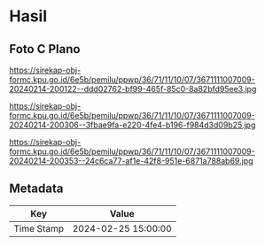# Hasil

## Foto C Plano

https://sirekap-obj-formc.kpu.go.id/6e5b/pemilu/ppwp/36/71/11/10/07/3671111007009-20240214-200122--ddd02762-bf99-465f-85c0-8a82bfd95ee3.jpg

https://sirekap-obj-formc.kpu.go.id/6e5b/pemilu/ppwp/36/71/11/10/07/3671111007009-20240214-200306--3fbae9fa-e220-4fe4-b196-f984d3d09b25.jpg

https://sirekap-obj-formc.kpu.go.id/6e5b/pemilu/ppwp/36/71/11/10/07/3671111007009-20240214-200353--24c6ca77-af1e-42f8-951e-6871a788ab69.jpg


## Metadata

| Key        | Value               |
| ---------- | ------------------- |
| Time Stamp | 2024-02-25 15:00:00 |



